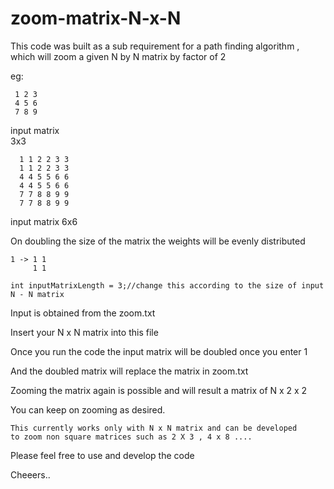 # zoom-matrix-N-x-N
This code was built as a sub requirement for a path finding algorithm , which will zoom a given N by N matrix by factor of 2

eg:

     1 2 3
     4 5 6 
     7 8 9
    
 input matrix 	        	
      3x3				
					    
			                
      1 1 2 2 3 3			       		  
      1 1 2 2 3 3
      4 4 5 5 6 6 
      4 4 5 5 6 6
      7 7 8 8 9 9
      7 7 8 8 9 9
	
 input matrix
          6x6	
	  
	  
On doubling the size of the matrix the weights will be evenly distributed

	1 -> 1 1
	     1 1
		 
	int inputMatrixLength = 3;//change this according to the size of input N - N matrix

Input is obtained from the zoom.txt

Insert your N x N matrix into this file

Once you run the code the input matrix will be doubled once you enter 1

And the doubled matrix will replace the matrix in zoom.txt 

Zooming the matrix again is possible and will result a matrix of N x 2 x 2

You can keep on zooming as desired.

	This currently works only with N x N matrix and can be developed 
	to zoom non square matrices such as 2 X 3 , 4 x 8 ....

Please feel free to use and develop the code

Cheeers..
